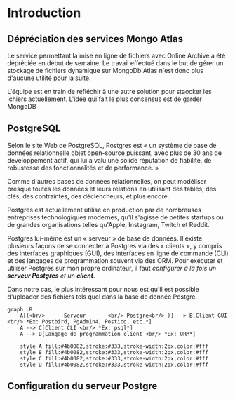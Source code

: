 # Introduction

## Dépréciation des services Mongo Atlas

Le service permettant la mise en ligne de fichiers avec Online Archive a été dépréciée en début de semaine.
Le travail effectué dans le but de gérer un stockage de fichiers dynamique sur MongoDb Atlas n'est donc plus d'aucune utilité pour la suite.

L'équipe est en train de réfléchir à une autre solution pour staocker les ichiers actuellement.
L'idée qui fait le plus consensus est de garder MongoDB 


## PostgreSQL

Selon le site Web de PostgreSQL, Postgres est « un système de base de données relationnelle objet open-source puissant, avec plus de 30 ans de développement actif, qui lui a valu une solide réputation de fiabilité, de robustesse des fonctionnalités et de performance. »

Comme d'autres bases de données relationnelles, on peut modéliser presque toutes les données et leurs relations en utilisant des tables, des clés, des contraintes, des déclencheurs, et plus encore.

Postgres est actuellement utilisé en production par de nombreuses entreprises technologiques modernes, qu'il s'agisse de petites startups ou de grandes organisations telles qu'Apple, Instagram, Twitch et Reddit.

Postgres lui-même est un « serveur » de base de données. Il existe plusieurs façons de se connecter à Postgres via des « clients », y compris des interfaces graphiques (GUI), des interfaces en ligne de commande (CLI) et des langages de programmation souvent via des ORM.
Pour exécuter et utiliser Postgres sur mon propre ordinateur, il faut *configurer à la fois un **serveur Postgres** et un **client***.

Dans notre cas, le plus intéressant pour nous est qu'il est possible d'uploader des fichiers tels quel dans la base de donnée Postgre.

``` mermaid
graph LR
    A[(<br/>‎ ‎‎ ‎  ‎ ‎ Serveur‎ ‎ ‎ ‎ ‎ ‎  <br/> Postgre<br/>‎ )] --> B[Client GUI <br/> *Ex: Postbird, PgAdmin4, Postico, etc.*]
    A --> C[Client CLI <br/> *Ex: psql*]
    A --> D[Langage de programmation client <br/> *Ex: ORM*]
    
    style A fill:#4b0082,stroke:#333,stroke-width:2px,color:#fff
    style B fill:#4b0082,stroke:#333,stroke-width:2px,color:#fff
    style C fill:#4b0082,stroke:#333,stroke-width:2px,color:#fff
    style D fill:#4b0082,stroke:#333,stroke-width:2px,color:#fff
```

## Configuration du serveur Postgre

